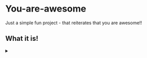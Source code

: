 # You-are-awesome
Just a simple fun project - that reiterates that you are awesome!!

## What it is!

<p align="center">
  <details>
    <summary></summary>
     <video src="https://user-images.githubusercontent.com/50027064/146665144-6f2083b7-8607-4e51-a0bf-fa136767a860.mp4" />
  </details>
</p>
